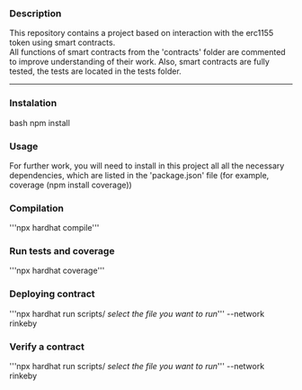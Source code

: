### Description

This repository contains a project based on interaction with the erc1155 token using smart contracts.  
All functions of smart contracts from the 'contracts' folder are commented to improve understanding of their work. 
Also, smart contracts are fully tested, the tests are located in the tests folder. 

***

### Instalation

bash
npm install

### Usage

For further work, you will need to install in this project all all the necessary dependencies, which are listed in the 'package.json' file (for example, coverage (npm install coverage))

### Compilation

'''npx hardhat compile'''

### Run tests and coverage 

'''npx hardhat coverage'''

### Deploying contract

'''npx hardhat run scripts/ *select the file you want to run*'''
--network rinkeby

### Verify a contract

'''npx hardhat run scripts/ *select the file you want to run*'''
--network rinkeby